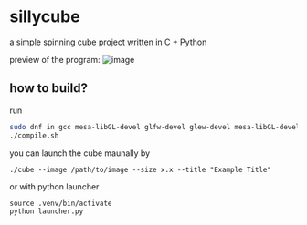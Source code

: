 # sillycube
a simple spinning cube project written in C + Python

preview of the program:
![image](https://github.com/user-attachments/assets/47ab4641-40d0-4783-a9b4-b4d714048287)

## how to build?
run 
```bash 
sudo dnf in gcc mesa-libGL-devel glfw-devel glew-devel mesa-libGL-devel glfw-devel glew-devel
./compile.sh
```

you can launch the cube maunally by
```
./cube --image /path/to/image --size x.x --title "Example Title"
```
or with python launcher
```
source .venv/bin/activate
python launcher.py
```
